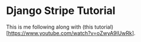 # Django Stripe Tutorial

This is me following along with (this tutorial)[https://www.youtube.com/watch?v=oZwyA9lUwRk].
